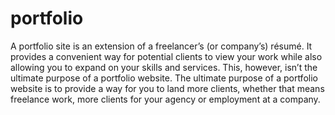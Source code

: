 # portfolio
A portfolio site is an extension of a freelancer’s (or company’s) résumé. It provides a convenient way for potential clients to view your work while also allowing you to expand on your skills and services. This, however, isn’t the ultimate purpose of a portfolio website. The ultimate purpose of a portfolio website is to provide a way for you to land more clients, whether that means freelance work, more clients for your agency or employment at a company.
